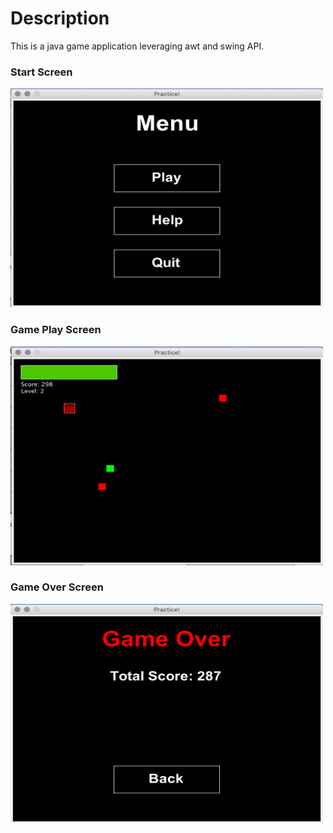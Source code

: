 # Description
This is a java game application leveraging awt and swing API.

### Start Screen
<img src="https://github.com/Zerro97/Space-Shooter/blob/master/images/image1.png" alt="Start Screen" height="350px" width="500px"/>

### Game Play Screen
<img src="https://github.com/Zerro97/Space-Shooter/blob/master/images/image2.png" alt="Game Play Screen" height="350px" width="500px"/>

### Game Over Screen
<img src="https://github.com/Zerro97/Space-Shooter/blob/master/images/image3.png" alt="Game Over Screen" height="350px" width="500px"/>
